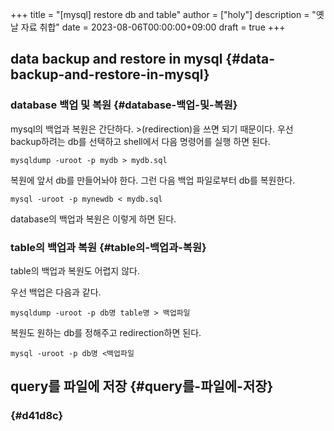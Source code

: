 +++
title = "[mysql] restore db and table"
author = ["holy"]
description = "옛날 자료 취합"
date = 2023-08-06T00:00:00+09:00
draft = true
+++

## data backup and restore in mysql {#data-backup-and-restore-in-mysql}


### database 백업 및 복원 {#database-백업-및-복원}

<div class="attention">

mysql의 백업과 복원은 간단하다. &gt;(redirection)을 쓰면 되기 때문이다.
우선 backup하려는 db를 선택하고 shell에서 다음 명령어를 실행 하면 된다.

```text
mysqldump -uroot -p mydb > mydb.sql
```

복원에 앞서 db를 만들어놔야 한다. 그런 다음 백업 파일로부터 db를 복원한다.

```text
mysql -uroot -p mynewdb < mydb.sql
```

database의 백업과 복원은 이렇게 하면 된다.

</div>


### table의 백업과 복원 {#table의-백업과-복원}

<div class="attention">

table의 백업과 복원도 어렵지 않다.

우선 백업은 다음과 같다.

```text
mysqldump -uroot -p db명 table명 > 백업파일
```

복원도 원하는 db를 정해주고 redirection하면 된다.

```text
mysql -uroot -p db명 <백업파일
```

</div>


## query를 파일에 저장 {#query를-파일에-저장}


###  {#d41d8c}
